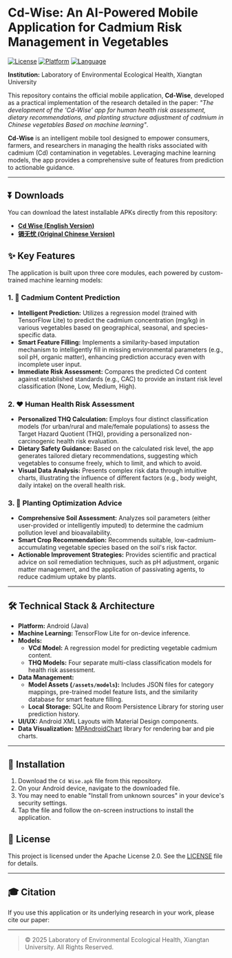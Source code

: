 # Cd-Wise: An AI-Powered Mobile Application for Cadmium Risk Management in Vegetables

[![License](https://img.shields.io/badge/License-Apache_2.0-blue.svg)](https://opensource.org/licenses/Apache-2.0)
[![Platform](https://img.shields.io/badge/Platform-Android-green.svg)](#installation)
[![Language](https://img.shields.io/badge/Language-Java-orange.svg)](#technical-stack)

**Institution:** Laboratory of Environmental Ecological Health, Xiangtan University

This repository contains the official mobile application, **Cd-Wise**, developed as a practical implementation of the research detailed in the paper: *"The development of the 'Cd-Wise' app for human health risk assessment, dietary recommendations, and planting structure adjustment of cadmium in Chinese vegetables Based on machine learning"*.

**Cd-Wise** is an intelligent mobile tool designed to empower consumers, farmers, and researchers in managing the health risks associated with cadmium (Cd) contamination in vegetables. Leveraging machine learning models, the app provides a comprehensive suite of features from prediction to actionable guidance.

---

## ⏬ Downloads

You can download the latest installable APKs directly from this repository:

-   [**Cd Wise (English Version)**](./Cd%20Wise.apk)
-   [**镉无忧 (Original Chinese Version)**](./镉无忧.apk)

## ✨ Key Features

The application is built upon three core modules, each powered by custom-trained machine learning models:

### 1. 🔬 Cadmium Content Prediction
-   **Intelligent Prediction:** Utilizes a regression model (trained with TensorFlow Lite) to predict the cadmium concentration (mg/kg) in various vegetables based on geographical, seasonal, and species-specific data.
-   **Smart Feature Filling:** Implements a similarity-based imputation mechanism to intelligently fill in missing environmental parameters (e.g., soil pH, organic matter), enhancing prediction accuracy even with incomplete user input.
-   **Immediate Risk Assessment:** Compares the predicted Cd content against established standards (e.g., CAC) to provide an instant risk level classification (None, Low, Medium, High).

### 2. ❤️ Human Health Risk Assessment
-   **Personalized THQ Calculation:** Employs four distinct classification models (for urban/rural and male/female populations) to assess the Target Hazard Quotient (THQ), providing a personalized non-carcinogenic health risk evaluation.
-   **Dietary Safety Guidance:** Based on the calculated risk level, the app generates tailored dietary recommendations, suggesting which vegetables to consume freely, which to limit, and which to avoid.
-   **Visual Data Analysis:** Presents complex risk data through intuitive charts, illustrating the influence of different factors (e.g., body weight, daily intake) on the overall health risk.

### 3. 🌱 Planting Optimization Advice
-   **Comprehensive Soil Assessment:** Analyzes soil parameters (either user-provided or intelligently imputed) to determine the cadmium pollution level and bioavailability.
-   **Smart Crop Recommendation:** Recommends suitable, low-cadmium-accumulating vegetable species based on the soil's risk factor.
-   **Actionable Improvement Strategies:** Provides scientific and practical advice on soil remediation techniques, such as pH adjustment, organic matter management, and the application of passivating agents, to reduce cadmium uptake by plants.

---

## 🛠️ Technical Stack & Architecture

-   **Platform:** Android (Java)
-   **Machine Learning:** TensorFlow Lite for on-device inference.
-   **Models:**
    -   **VCd Model:** A regression model for predicting vegetable cadmium content.
    -   **THQ Models:** Four separate multi-class classification models for health risk assessment.
-   **Data Management:**
    -   **Model Assets (`/assets/models`):** Includes JSON files for category mappings, pre-trained model feature lists, and the similarity database for smart feature filling.
    -   **Local Storage:** SQLite and Room Persistence Library for storing user prediction history.
-   **UI/UX:** Android XML Layouts with Material Design components.
-   **Data Visualization:** [MPAndroidChart](https://github.com/PhilJay/MPAndroidChart) library for rendering bar and pie charts.

---

## 📲 Installation

1.  Download the `Cd Wise.apk` file from this repository.
2.  On your Android device, navigate to the downloaded file.
3.  You may need to enable "Install from unknown sources" in your device's security settings.
4.  Tap the file and follow the on-screen instructions to install the application.

## 📜 License

This project is licensed under the Apache License 2.0. See the [LICENSE](./LICENSE) file for details.

---

## 🎓 Citation

If you use this application or its underlying research in your work, please cite our paper:



---

> © 2025 Laboratory of Environmental Ecological Health, Xiangtan University. All Rights Reserved.

